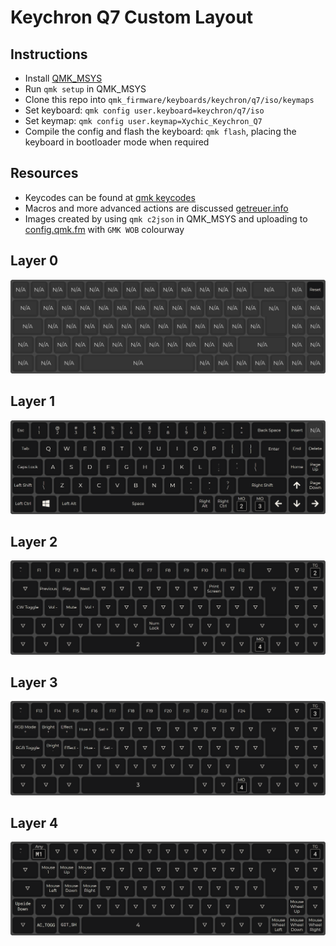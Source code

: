 # Keychron Q7 Custom Layout

## Instructions

- Install [QMK_MSYS](https://github.com/qmk/qmk_distro_msys)
- Run `qmk setup` in QMK_MSYS
- Clone this repo into `qmk_firmware/keyboards/keychron/q7/iso/keymaps`
- Set keyboard: `qmk config user.keyboard=keychron/q7/iso`
- Set keymap: `qmk config user.keymap=Xychic_Keychron_Q7`
- Compile the config and flash the keyboard: `qmk flash`, placing the keyboard in bootloader mode when required

## Resources

- Keycodes can be found at [qmk keycodes](https://docusaurus.qmk.fm/keycodes/)
- Macros and more advanced actions are discussed [getreuer.info](https://getreuer.info/posts/keyboards/index.html)
- Images created by using `qmk c2json` in QMK_MSYS and uploading to [config.qmk.fm](https://config.qmk.fm/#/keychron/q7/iso/LAYOUT_iso_73) with `GMK WOB` colourway

## Layer 0

![layer 0](images/layer_0.png)

## Layer 1

![layer 1](images/layer_1.png)

## Layer 2

![layer 2](images/layer_2.png)

## Layer 3

![layer 3](images/layer_3.png)

## Layer 4

![layer 4](images/layer_4.png)
